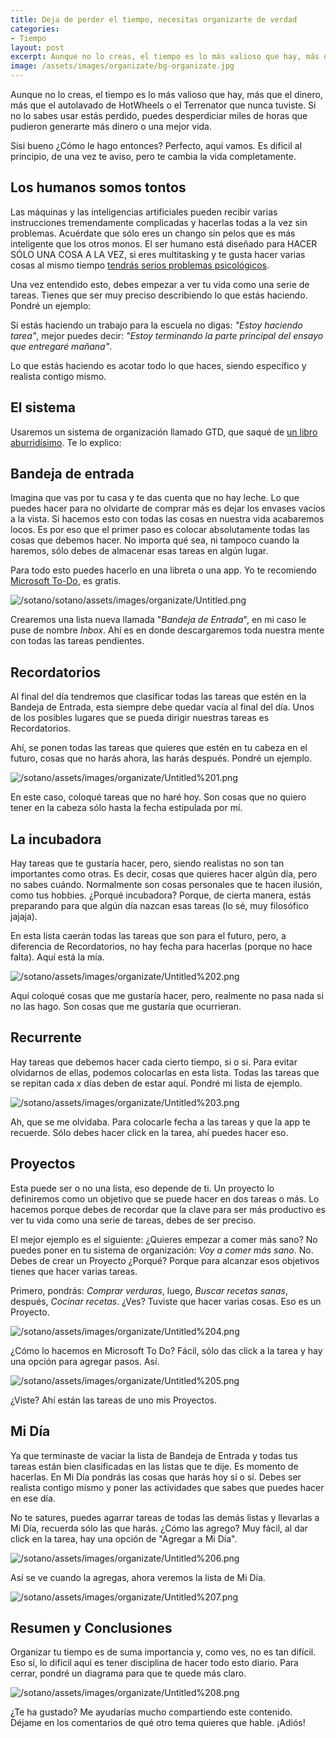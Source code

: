 ```yaml
---
title: Deja de perder el tiempo, necesitas organizarte de verdad
categories:
- Tiempo
layout: post
excerpt: Aunque no lo creas, el tiempo es lo más valioso que hay, más que el dinero, más que el autolavado de HotWheels o el Terrenator que nunca tuviste. Si no lo sabes usar estás perdido, puedes desperdiciar miles de horas que pudieron generarte más dinero o una mejor vida.
image: /assets/images/organizate/bg-organizate.jpg
---
```


Aunque no lo creas, el tiempo es lo más valioso que hay, más que el dinero, más que el autolavado de HotWheels o el Terrenator que nunca tuviste. Si no lo sabes usar estás perdido, puedes desperdiciar miles de horas que pudieron generarte más dinero o una mejor vida.

Sisi bueno ¿Cómo le hago entonces? Perfecto, aquí vamos. Es difícil al principio, de una vez te aviso, pero te cambia la vida completamente.

## Los humanos somos tontos

Las máquinas y las inteligencias artificiales pueden recibir varias instrucciones tremendamente complicadas y hacerlas todas a la vez sin problemas. Acuérdate que sólo eres un chango sin pelos que es más inteligente que los otros monos. El ser humano está diseñado para HACER SÓLO UNA COSA A LA VEZ, si eres multitasking y te gusta hacer varias cosas al mismo tiempo [tendrás serios problemas psicológicos](https://www.psychologytoday.com/us/blog/the-squeaky-wheel/201606/10-real-risks-multitasking-mind-and-body).

Una vez entendido esto, debes empezar a ver tu vida como una serie de tareas. Tienes que ser muy preciso describiendo lo que estás haciendo. Pondré un ejemplo:

Si estás haciendo un trabajo para la escuela no digas: *"Estoy haciendo tarea"*, mejor puedes decir: *"Estoy terminando la parte principal del ensayo que entregaré mañana"*.

Lo que estás haciendo es acotar todo lo que haces, siendo específico y realista contigo mismo.

## El sistema

Usaremos un sistema de organización llamado GTD, que saqué de [un libro aburridísimo](https://www.amazon.com.mx/Organizate-Eficacia-Arte-Productividad-Estres/dp/8492921307/). Te lo explico:

## Bandeja de entrada

Imagina que vas por tu casa y te das cuenta que no hay leche. Lo que puedes hacer para no olvidarte de comprar más es dejar los envases vacíos a la vista. Si hacemos esto con todas las cosas en nuestra vida acabaremos locos. Es por eso que el primer paso es colocar absolutamente todas las cosas que debemos hacer. No importa qué sea, ni tampoco cuando la haremos, sólo debes de almacenar esas tareas en algún lugar.

Para todo esto puedes hacerlo en una libreta o una app. Yo te recomiendo [Microsoft To-Do](https://todo.microsoft.com/tasks/es-es/), es gratis.

![/sotano/sotano/assets/images/organizate/Untitled.png](/sotano/sotano/assets/images/organizate/Untitled.png)

Crearemos una lista nueva llamada "*Bandeja de Entrada*", en mi caso le puse de nombre *Inbox*. Ahí es en donde descargaremos toda nuestra mente con todas las tareas pendientes.

## Recordatorios

Al final del día tendremos que clasificar todas las tareas que estén en la Bandeja de Entrada, esta siempre debe quedar vacía al final del día. Unos de los posibles lugares que se pueda dirigir nuestras tareas es Recordatorios.

Ahí, se ponen todas las tareas que quieres que estén en tu cabeza en el futuro, cosas que no harás ahora, las harás después. Pondré un ejemplo.

![/sotano/assets/images/organizate/Untitled%201.png](/sotano/assets/images/organizate/Untitled%201.png)

En este caso, coloqué tareas que no haré hoy. Son cosas que no quiero tener en la cabeza sólo hasta la fecha estipulada por mí.

## La incubadora

Hay tareas que te gustaría hacer, pero, siendo realistas no son tan importantes como otras. Es decir, cosas que quieres hacer algún día, pero no sabes cuándo. Normalmente son cosas personales que te hacen ilusión, como tus hobbies. ¿Porqué incubadora? Porque, de cierta manera, estás preparando para que algún día nazcan esas tareas (lo sé, muy filosófico jajaja).

En esta lista caerán todas las tareas que son para el futuro, pero, a diferencia de Recordatorios, no hay fecha para hacerlas (porque no hace falta). Aquí está la mía.

![/sotano/assets/images/organizate/Untitled%202.png](/sotano/assets/images/organizate/Untitled%202.png)

Aquí coloqué cosas que me gustaría hacer, pero, realmente no pasa nada si no las hago. Son cosas que me gustaría que ocurrieran.

## Recurrente

Hay tareas que debemos hacer cada cierto tiempo, si o si. Para evitar olvidarnos de ellas, podemos colocarlas en esta lista. Todas las tareas que se repitan cada *x* días deben de estar aquí. Pondré mi lista de ejemplo.

![/sotano/assets/images/organizate/Untitled%203.png](/sotano/assets/images/organizate/Untitled%203.png)

Ah, que se me olvidaba. Para colocarle fecha a las tareas y que la app te recuerde. Sólo debes hacer click en la tarea, ahí puedes hacer eso.

## Proyectos

Esta puede ser o no una lista, eso depende de ti. Un proyecto lo definiremos como un objetivo que se puede hacer en dos tareas o más. Lo hacemos porque debes de recordar que la clave para ser más productivo es ver tu vida como una serie de tareas, debes de ser preciso.

El mejor ejemplo es el siguiente: ¿Quieres empezar a comer más sano? No puedes poner en tu sistema de organización: *Voy a comer más sano*. No. Debes de crear un Proyecto ¿Porqué? Porque para alcanzar esos objetivos tienes que hacer varias tareas.

Primero, pondrás: *Comprar verduras*, luego, *Buscar recetas sanas*, después, *Cocinar recetas*. ¿Ves? Tuviste que hacer varias cosas. Eso es un Proyecto.

![/sotano/assets/images/organizate/Untitled%204.png](/sotano/assets/images/organizate/Untitled%204.png)

¿Cómo lo hacemos en Microsoft To Do? Fácil, sólo das click a la tarea y hay una opción para agregar pasos. Así.

![/sotano/assets/images/organizate/Untitled%205.png](/sotano/assets/images/organizate/Untitled%205.png)

¿Viste? Ahí están las tareas de uno mis Proyectos.

## Mi Día

Ya que terminaste de vaciar la lista de Bandeja de Entrada y todas tus tareas están bien clasificadas en las listas que te dije. Es momento de hacerlas. En Mi Día pondrás las cosas que harás hoy sí o sí. Debes ser realista contigo mismo y poner las actividades que sabes que puedes hacer en ese día.

No te satures, puedes agarrar tareas de todas las demás listas y llevarlas a Mi Día, recuerda sólo las que harás. ¿Cómo las agrego? Muy fácil, al dar click en la tarea, hay una opción de "Agregar a Mi Día".

![/sotano/assets/images/organizate/Untitled%206.png](/sotano/assets/images/organizate/Untitled%206.png)

Así se ve cuando la agregas, ahora veremos la lista de Mi Día.

![/sotano/assets/images/organizate/Untitled%207.png](/sotano/assets/images/organizate/Untitled%207.png)

## Resumen y Conclusiones

Organizar tu tiempo es de suma importancia y, como ves, no es tan difícil. Eso sí, lo difícil aquí es tener disciplina de hacer todo esto diario. Para cerrar, pondré un diagrama para que te quede más claro.

![/sotano/assets/images/organizate/Untitled%208.png](/sotano/assets/images/organizate/Untitled%208.png)

¿Te ha gustado? Me ayudarías mucho compartiendo este contenido. Déjame en los comentarios de qué otro tema quieres que hable. ¡Adiós!